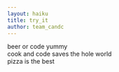 ```yaml
---
layout: haiku
title: try_it
author: team_candc
---
```


beer or code yummy<br>
cook and code saves the hole world<br>
pizza is the best<br>
